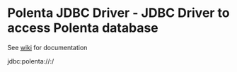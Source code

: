 # Polenta JDBC Driver - JDBC Driver to access Polenta database

See <a href="https://github.com/polentadb/polenta-jdbc-driver/wiki">wiki</a> for documentation

jdbc:polenta://<hostname>:<port>/
